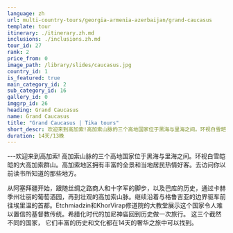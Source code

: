```yaml
---
language: zh
url: multi-country-tours/georgia-armenia-azerbaijan/grand-caucasus
template: tour
itinerary: ./itinerary.zh.md
inclusions: ./inclusions.zh.md
tour_id: 27
rank: 2
price_from: 0
image_path: /library/slides/caucasus.jpg
country_id: 1
is_featured: true
main_category_id: 2
sub_category_id: 16
gallery_id: 0
imggrp_id: 26
heading: Grand Caucasus
name: Grand Caucasus
title: "Grand Caucasus | Tika tours"
short_descr: 欢迎来到高加索!高加索山脉的三个高地国家位于黑海与里海之间。环视白雪皑皑的大高加索群山。高加索地区拥有丰富的全景和当地居民热情好客。
duration: 14天/13晚
---
```



---欢迎来到高加索! 高加索山脉的三个高地国家位于黑海与里海之间。环视白雪皑皑的大高加索群山。高加索地区拥有丰富的全景和当地居民热情好客。去访问你以前读书所知道的那些地方。

从阿塞拜疆开始，跟随丝绸之路商人和十字军的脚步，以及巴库的历史，通过卡赫季州壮丽的葡萄酒园，再到壮观的高加索山脉。继续沿着与格鲁吉亚的边界驱车前往埃里温的首都。Etchmiadzin和KhorVirap修道院的大教堂展示这个国家令人难以置信的基督教传统。希腊化时代的加尼神庙回到历史做一次旅行。
这三个截然不同的国家， 它们丰富的历史和文化都在14天的奢华之旅中可以找到。
